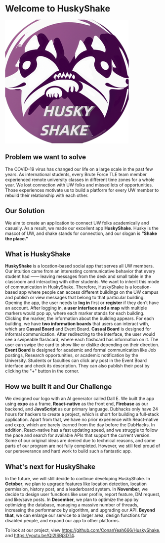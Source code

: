 # Welcome to HuskyShake
<img src="/photo/huskyshake.png" alt="HuskyShake logo" width="400"/>

## Problem we want to solve
The COVID-19 virus has changed our life on a large scale in the past few years. As international students, every Brute Force TLE team member experienced remote university classes in different time zones for a whole year. We lost connection with UW folks and missed lots of opportunities. Those experiences motivate us to build a platform for every UW member to rebuild their relationship with each other.

## Our Solution
We aim to create an application to connect UW folks academically and casually. As a result, we made our excellent app **HuskyShake**. Husky is the mascot of UW, and shake stands for connection, and our slogan is **"Shake the place."** 

## What is **HuskyShake**
**HuskyShake** is a location-based social app that serves all UW members. Our intuition came from an interesting communicative behavior that every student had —— leaving messages from the desk and small table in the classroom and interacting with other students. We want to inherit this mode of communication in HuskyShake. Therefore, HuskyShake is a location-based app where people can access different buildings on the UW campus and publish or view messages that belong to that particular building.
Opening the app, the user needs to **log in** first or **register** if they don't have an account. After logging in, **a user interface and a map** with multiple markers would pop up, where each marker stands for each building. Clicking the marker, the information about the building appears. For each building, we have **two information boards** that users can interact with, which are **Casual Board** and Event Board. **Casual Board** is designed for informal communication. After redirecting to the interface, the user would see a swipeable flashcard, where each flashcard has information on it. The user can swipe the card to show like or dislike depending on their direction. **Event Board** is designed for academic and formal communication like Job postings, Research opportunities, or academic notification by the University. Students or faculties can click any post in the Event Board interface and check its description. They can also publish their post by clicking the "+" button in the corner.

## How we built it and Our Challenge
We designed our logo with an AI generator called Dall E. We built the app using **expo** as a frame, **React-native** as the front end, **Firebase** as our backend, and **JavaScript** as our primary language. Dubhacks only have 24 hours for hackers to create a project, which is short for building a full-stack application. Apart from that, we have no prior experience with React-native and expo, which are barely learned from the day before the DubHacks. In addition, React-native has a fast updating speed, and we struggle to follow the pace and search for available APIs that support the current version. Some of our original ideas are denied due to technical reasons, and some parts of our program are not fully completed. However, we still feel proud of our perseverance and hard work to build such a fantastic app. 

## What's next for HuskyShake
In the future, we will still decide to continue developing HuskyShake. In **October**, we plan to upgrade features like location detection, location permission, history post, and a leaderboard system. In **November**, we decide to design user functions like user profile, report feature, DM request, and like/save posts. In **December**, we plan to optimize the app by optimizing the database, managing a massive number of threads, increasing the performance by algorithm, and upgrading our API. **Beyond that**, we can enlarge our service to a larger area, design functions for disabled people, and expand our app to other platforms.

To look at our project, view https://github.com/ConanYeah666/HuskyShake, and https://youtu.be/QI2ISBj3DT4.
